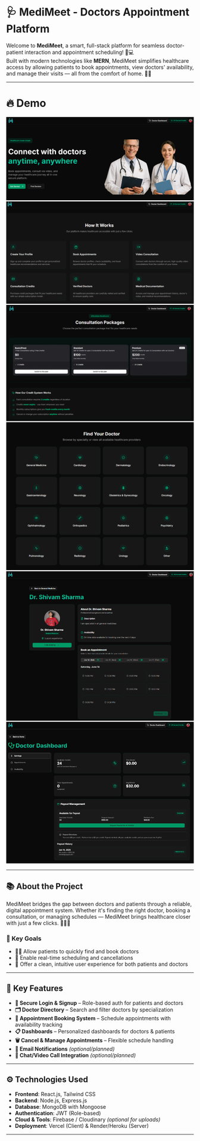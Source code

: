 # 🩺 MediMeet - Doctors Appointment Platform

Welcome to **MediMeet**, a smart, full-stack platform for seamless doctor-patient interaction and appointment scheduling! 💊💻  
Built with modern technologies like **MERN**, MediMeet simplifies healthcare access by allowing patients to book appointments, view doctors' availability, and manage their visits — all from the comfort of home. 🏥📅

---

# 🔥 Demo
![](https://github.com/shivamsharma006/MediMeet-Doctors-Appointment-Platform/blob/main/Website%20Screenshots/Screenshot%202025-06-14%20165547.png?raw=true)
![](https://github.com/shivamsharma006/MediMeet-Doctors-Appointment-Platform/blob/main/Website%20Screenshots/Screenshot%202025-06-14%20165606.png?raw=true)
![](https://github.com/shivamsharma006/MediMeet-Doctors-Appointment-Platform/blob/main/Website%20Screenshots/Screenshot%202025-06-14%20165620.png?raw=true)
![](https://github.com/shivamsharma006/MediMeet-Doctors-Appointment-Platform/blob/main/Website%20Screenshots/Screenshot%202025-06-14%20165647.png?raw=true)
![](https://github.com/shivamsharma006/MediMeet-Doctors-Appointment-Platform/blob/main/Website%20Screenshots/Screenshot%202025-06-14%20165713.png?raw=true)
![](https://github.com/shivamsharma006/MediMeet-Doctors-Appointment-Platform/blob/main/Website%20Screenshots/Screenshot%202025-06-14%20165733.png?raw=true)

---

## 📚 About the Project

MediMeet bridges the gap between doctors and patients through a reliable, digital appointment system. Whether it's finding the right doctor, booking a consultation, or managing schedules — MediMeet brings healthcare closer with just a few clicks. 👨‍⚕️📲

### 🎯 Key Goals

- 🧑‍⚕️ Allow patients to quickly find and book doctors
- 📅 Enable real-time scheduling and cancellations
- 💬 Offer a clean, intuitive user experience for both patients and doctors

---

## 🚀 Key Features

- **🔐 Secure Login & Signup** – Role-based auth for patients and doctors  
- **🗂 Doctor Directory** – Search and filter doctors by specialization  
- **📆 Appointment Booking System** – Schedule appointments with availability tracking  
- **📋 Dashboards** – Personalized dashboards for doctors & patients  
- **🗑 Cancel & Manage Appointments** – Flexible schedule handling  
- **📧 Email Notifications** *(optional/planned)*  
- **💬 Chat/Video Call Integration** *(optional/planned)*  

---

## ⚙️ Technologies Used

- **Frontend**: React.js, Tailwind CSS  
- **Backend**: Node.js, Express.js  
- **Database**: MongoDB with Mongoose  
- **Authentication**: JWT (Role-based)  
- **Cloud & Tools**: Firebase / Cloudinary *(optional for uploads)*  
- **Deployment**: Vercel (Client) & Render/Heroku (Server)

---


